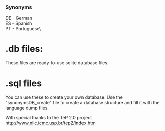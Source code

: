 ### Synonyms
DE - German\
ES - Spanish\
PT - Portuguese\

# .db files:
These files are ready-to-use sqlite database files.

# .sql files
You can use these to create your own database. Use the "synonymsDB_create" file to create a database structure and fill it with the language dump files.


With special thanks to the TeP 2.0 project http://www.nilc.icmc.usp.br/tep2/index.htm
